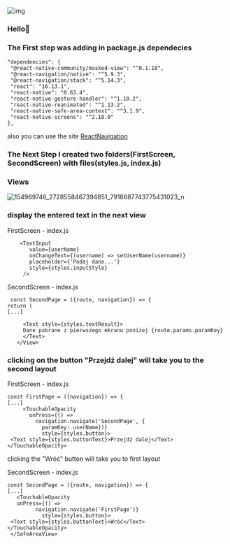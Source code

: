 ![img](https://user-images.githubusercontent.com/75754448/109319126-d1593a00-784e-11eb-88af-1488f6700e48.png)

### Hello👋

### The First step was adding in package.js dependecies

   ```
  "dependencies": {
    "@react-native-community/masked-view": "^0.1.10",
    "@react-navigation/native": "^5.9.3",
    "@react-navigation/stack": "^5.14.3",
    "react": "16.13.1",
    "react-native": "0.63.4",
    "react-native-gesture-handler": "^1.10.2",
    "react-native-reanimated": "^1.13.2",
    "react-native-safe-area-context": "^3.1.9",
    "react-native-screens": "^2.18.0"
  },
```

also you can use the site [ReactNavigation](https://reactnavigation.org/docs/getting-started)

### The Next Step I created two folders(FirstScreen, SecondScreen) with files(styles.js, index.js)

### Views
![154969746_2728558467394851_7918887743775431023_n](https://user-images.githubusercontent.com/75754448/109322678-dd46fb00-7852-11eb-8ff6-4a2b008238b6.jpg)

### display the entered text in the next view

FirstScreen - index.js

   ```
       <TextInput
          value={userName}
          onChangeText={(username) => setUserName(username)}
          placeholder={'Podaj dane...'}
          style={styles.inputStyle}
        />
```

SecondScreen - index.js

   ```
    const SecondPage = ({route, navigation}) => {
  return (
  [...]

        <Text style={styles.textResult}>
        Dane pobrane z pierwszego ekranu poniżej {route.params.paramKey}
        </Text>
      </View>

```

### clicking on the button "Przejdź dalej" will take you to the second layout

FirstScreen - index.js

   ```
 const FirstPage = ({navigation}) => {
  [...]
        <TouchableOpacity 
          onPress={() =>
            navigation.navigate('SecondPage', {
              paramKey: userName})}
              style={styles.button}>
    <Text style={styles.buttonText}>Przejdź dalej</Text>
</TouchableOpacity>
```
clicking the "Wróć" button will take you to first layout

SecondScreen - index.js

   ```
const SecondPage = ({route, navigation}) => {
 [...]
      <TouchableOpacity   
      onPress={() =>
            navigation.navigate('FirstPage')}
              style={styles.button}>
    <Text style={styles.buttonText}>Wróć</Text>
</TouchableOpacity>
    </SafeAreaView>

```
